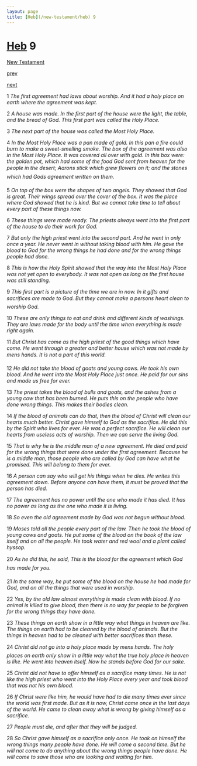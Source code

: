 ```yaml
---
layout: page
title: [Heb](/new-testament/heb) 9
---
```


# [Heb](/new-testament/heb) 9

[New Testament](/new-testament)


[prev](/new-testament/heb/heb-8.html)


[next](/new-testament/heb/heb-10.html)

1 _The first agreement had laws about worship. And it had a holy place on earth where the agreement was kept._

2 _A house was made. In the first part of the house were the light, the table, and the bread of God. This first part was called the Holy Place._

3 _The next part of the house was called the Most Holy Place._

4 _In the Most Holy Place was a pan made of gold. In this pan a fire could burn to make a sweet-smelling smoke. The box of the agreement was also in the Most Holy Place. It was covered all over with gold. In this box were: the golden pot, which had some of the food God sent from heaven for the people in the desert; Aarons stick which grew flowers on it; and the stones which had Gods agreement written on them._

5 _On top of the box were the shapes of two angels. They showed that God is great. Their wings spread over the cover of the box. It was the place where God showed that he is kind. But we cannot take time to tell about every part of these things now._

6 _These things were made ready. The priests always went into the first part of the house to do their work for God._

7 _But only the high priest went into the second part. And he went in only once a year. He never went in without taking blood with him. He gave the blood to God for the wrong things he had done and for the wrong things people had done._

8 _This is how the Holy Spirit showed that the way into the Most Holy Place was not yet open to everybody. It was not open as long as the first house was still standing._

9 _This first part is a picture of the time we are in now. In it gifts and sacrifices are made to God. But they cannot make a persons heart clean to worship God._

10 _These are only things to eat and drink and different kinds of washings. They are laws made for the body until the time when everything is made right again._

11 _But Christ has come as the high priest of the good things which have come. He went through a greater and better house which was not made by mens hands. It is not a part of this world._

12 _He did not take the blood of goats and young cows. He took his own blood. And he went into the Most Holy Place just once. He paid for our sins and made us free for ever._

13 _The priest takes the blood of bulls and goats, and the ashes from a young cow that has been burned. He puts this on the people who have done wrong things. This makes their bodies clean._

14 _If the blood of animals can do that, then the blood of Christ will clean our hearts much better. Christ gave himself to God as the sacrifice. He did this by the Spirit who lives for ever. He was a perfect sacrifice. He will clean our hearts from useless acts of worship.  Then we can serve the living God._

15 _That is why he is the middle man of a new agreement. He died and paid for the wrong things that were done under the first agreement. Because he is a middle man, those people who are called by God can have what he promised. This will belong to them for ever._

16 _A person can say who will get his things when he dies. He writes this agreement down.  Before anyone can have them, it must be proved that the person has died._

17 _The agreement has no power until the one who made it has died. It has no power as long as the one who made it is living._

18 _So even the old agreement made by God was not begun without blood._

19 _Moses told all the people every part of the law. Then he took the blood of young cows and goats. He put some of the blood on the book of the law itself and on all the people.  He took water and red wool and a plant called hyssop._

20 _As he did this, he said, This is the blood for the agreement which God has made for you._

21 _In the same way, he put some of the blood on the house he had made for God, and on all the things that were used in worship._

22 _Yes, by the old law almost everything is made clean with blood. If no animal is killed to give blood, then there is no way for people to be forgiven for the wrong things they have done._

23 _These things on earth show in a little way what things in heaven are like. The things on earth had to be cleaned by the blood of animals. But the things in heaven had to be cleaned with better sacrifices than these._

24 _Christ did not go into a holy place made by mens hands. The holy places on earth only show in a little way what the true holy place in heaven is like. He went into heaven itself.  Now he stands before God for our sake._

25 _Christ did not have to offer himself as a sacrifice many times. He is not like the high priest who went into the Holy Place every year and took blood that was not his own blood._

26 _If Christ were like him, he would have had to die many times ever since the world was first made. But as it is now, Christ came once in the last days of the world. He came to clean away what is wrong by giving himself as a sacrifice._

27 _People must die, and after that they will be judged._

28 _So Christ gave himself as a sacrifice only once. He took on himself the wrong things many people have done. He will come a second time. But he will not come to do anything about the wrong things people have done. He will come to save those who are looking and waiting for him._

